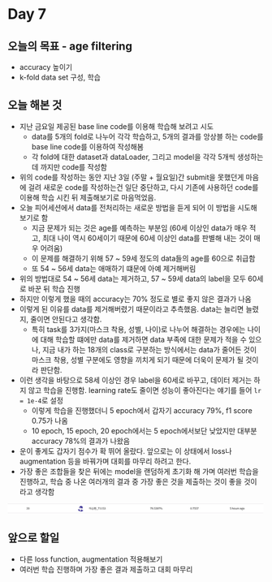 # Day 7

## 오늘의 목표 - age filtering

* accuracy 높이기
* k-fold data set 구성, 학습

## 오늘 해본 것

* 지난 금요일 제공된 base line code를 이용해 학습해 보려고 시도
  * data를 5개의 fold로 나누어 각각 학습하고, 5개의 결과를 앙상블 하는 code를 base line code를 이용하여 작성해봄
  * 각 fold에 대한 dataset과 dataLoader, 그리고 model을 각각 5개씩 생성하는 데 까지만 code를 작성함
* 위의 code를 작성하는 동안 지난 3일 (주말 + 월요일)간 submit을 못했던게 마음에 걸려 새로운 code를 작성하는건 일단 중단하고, 다시 기존에 사용하던 code를 이용해 학습 시킨 뒤 제출해보기로 마음먹었음.
* 오늘 피어세션에서 data를 전처리하는 새로운 방법을 듣게 되어 이 방법을 시도해 보기로 함
  * 지금 문제가 되는 것은 age를 예측하는 부분임 (60세 이상인 data가 매우 적고, 최대 나이 역시 60세이기 때문에 60세 이상인 data를 판별해 내는 것이 매우 어려움)
  * 이 문제를 해결하기 위해 57 ~ 59세 정도의 data들의 age를 60으로 취급함
  * 또 54 ~ 56세 data는 애매하기 떄문에 아예 제거해버림
* 위의 방법대로 54 ~ 56세 data는 제거하고, 57 ~ 59세 data의 label을 모두 60세로 바꾼 뒤 학습 진행
* 하지만 이렇게 했을 때의 accuracy는 70% 정도로 별로 좋지 않은 결과가 나옴
* 이렇게 된 이유를 data를 제거해버렸기 때문이라고 추측했음. data는 늘리면 늘렸지, 줄이면 안된다고 생각함.
  * 특히 task를 3가지(마스크 착용, 성별, 나이)로 나누어 해결하는 경우에는 나이에 대해 학습할 떄에만 data를 제거하면 data 부족에 대한 문제가 적을 수 있으나, 지금 내가 하는 18개의 class로 구분하는 방식에서는 data가 줄어든 것이 마스크 착용, 성별 구분에도 영향을 끼치게 되기 때문에 더욱이 문제가 될 것이라 판단함.
* 이런 생각을 바탕으로 58세 이상인 경우 label을 60세로 바꾸고, 데이터 제거는 하지 않고 학습을 진행함. learning rate도 줄이면 성능이 좋아진다는 얘기를 들어 ```lr = 1e-4```로 설정
  * 이렇게 학습을 진행했더니 5 epoch에서 갑자기 accuracy 79%, f1 score 0.75가 나옴
  * 10 epoch, 15 epoch, 20 epoch에서는 5 epoch에서보단 낮았지만 대부분 accuracy 78%의 결과가 나왔음
* 운이 좋게도 갑자기 점수가 확 뛰어 올랐다. 앞으로는 이 상태에서 loss나 augmentation 등을 바꿔가며 대회를 마무리 하려고 한다.
* 가장 좋은 조합들을 찾은 뒤에는 model을 랜덤하게 초기화 해 가며 여러번 학습을 진행하고, 학습 중 나온 여러개의 결과 중 가장 좋은 것을 제출하는 것이 좋을 것이라고 생각함

![accuracy](./img/day7/accuracy.png)

## 앞으로 할일

* 다른 loss function, augmentation 적용해보기
* 여러번 학습 진행하며 가장 좋은 결과 제출하고 대회 마무리